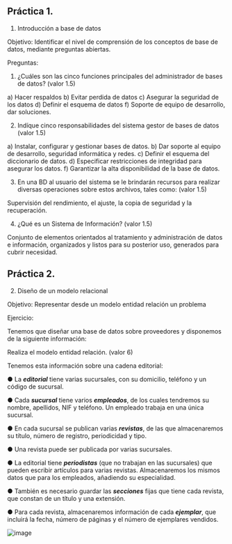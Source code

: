 ## Práctica 1.

1. Introducción a base de datos

Objetivo: Identificar el nivel de comprensión de los conceptos de base de datos,
mediante preguntas abiertas.
 
Preguntas:

1. ¿Cuáles son las cinco funciones principales del administrador de bases de datos?
(valor 1.5)

a) Hacer respaldos
b) Evitar perdida de datos
c) Asegurar la seguridad de los datos
d) Definir el esquema de datos
f) Soporte de equipo de desarrollo, dar soluciones.

2. Indíque cinco responsabilidades del sistema gestor de bases de datos (valor 1.5)

a) Instalar, configurar y gestionar bases de datos.
b) Dar soporte al equipo de desarrollo, seguridad informática y redes.
c) Definir el esquema del diccionario de datos.
d) Especificar restricciones de integridad para asegurar los datos.
f) Garantizar la alta disponibilidad de la base de datos.

3. En una BD al usuario del sistema se le brindarán recursos para realizar diversas
operaciones sobre estos archivos, tales como: (valor 1.5)

Supervisión del rendimiento, el ajuste, la copia de seguridad y la recuperación.

4. ¿Qué es un Sistema de Información? (valor 1.5)

Conjunto de elementos orientados al tratamiento y administración de datos e información, organizados y listos para su posterior uso, generados para cubrir necesidad.


## Práctica 2.

2. Diseño de un modelo relacional

Objetivo: Representar desde un modelo entidad relación un problema


Ejercicio:

Tenemos que diseñar una base de datos sobre proveedores y disponemos de la siguiente
información:

Realiza el modelo entidad relación. (valor 6)

Tenemos esta información sobre una cadena editorial:

● La ***editorial*** tiene varias sucursales, con su domicilio, teléfono y un código de
sucursal.

● Cada ***sucursal*** tiene varios ***empleados***, de los cuales tendremos su nombre,
apellidos, NIF y teléfono. Un empleado trabaja en una única sucursal.

● En cada sucursal se publican varias ***revistas***, de las que almacenaremos su título,
número de registro, periodicidad y tipo.

● Una revista puede ser publicada por varias sucursales.

● La editorial tiene ***periodistas*** (que no trabajan en las sucursales) que pueden
escribir artículos para varias revistas. Almacenaremos los mismos datos que para
los empleados, añadiendo su especialidad.

● También es necesario guardar las ***secciones*** fijas que tiene cada revista, que
constan de un título y una extensión.

● Para cada revista, almacenaremos información de cada ***ejemplar***, que incluirá la
fecha, número de páginas y el número de ejemplares vendidos.

![image](https://user-images.githubusercontent.com/101658619/169563304-1419470a-6568-464a-8792-1838350ec4cc.png)




